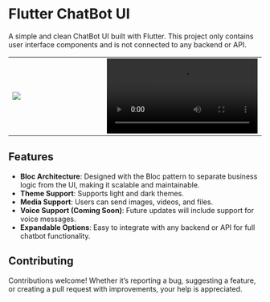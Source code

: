 # Flutter ChatBot UI

A simple and clean ChatBot UI built with Flutter. This project only contains user interface components and is not connected to any backend or API.

<table>
  <tr>
    <td width="50%">
      <img src="https://github.com/user-attachments/assets/57664f4f-a5f1-4768-a39f-643a7565dc93" />
    </td>
    <td width="50%">
      <video src="https://github.com/user-attachments/assets/1ba7643c-6550-49a6-8f0f-d24cf8d5b471" />
    </td>
  </tr>
</table>

## Features

- **Bloc Architecture**: Designed with the Bloc pattern to separate business logic from the UI, making it scalable and maintainable.
- **Theme Support**: Supports light and dark themes.
- **Media Support**: Users can send images, videos, and files.
- **Voice Support (Coming Soon)**: Future updates will include support for voice messages.
- **Expandable Options**: Easy to integrate with any backend or API for full chatbot functionality.

## Contributing
Contributions welcome! Whether it’s reporting a bug, suggesting a feature, or creating a pull request with improvements, your help is appreciated.
